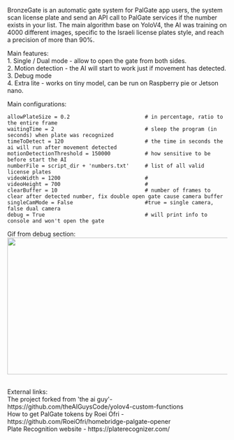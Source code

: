 BronzeGate is an automatic gate system for PalGate app users, the system scan license plate and send an API call to PalGate services if the number exists in your list.
The main algorithm base on YoloV4, the AI was training on 4000 different images, specific to the Israeli license plates style, and reach a precision of more than 90%.

Main features:<br>
    1. Single / Dual mode - allow to open the gate from both sides.<br>
    2. Motion detection - the AI will start to work just if movement has detected.<br>
    3. Debug mode<br>
    4. Extra lite - works on tiny model, can be run on Raspberry pie or Jetson nano.<br>


Main configurations:
```
allowPlateSize = 0.2                        # in percentage, ratio to the entire frame
waitingTime = 2                             # sleep the program (in seconds) when plate was recognized
timeToDetect = 120                          # the time in seconds the ai will run after movement detected
motionDetectionThreshold = 150000           # how sensitive to be before start the AI
numberFile = script_dir + 'numbers.txt'     # list of all valid license plates
videoWidth = 1200                           #
videoHeight = 700                           #
clearBuffer = 10                            # number of frames to clear after detected number, fix double open gate cause camera buffer
singleCamMode = False                       #true = single camera, false dual camera
debug = True                                # will print info to console and won't open the gate
```

Gif from debug section: <br>
<img src="https://github.com/Yogranov/BronzeGate/blob/master/README_MEDIA/debug-anim.gif" width="600" height="313" />


<br>
External links:<br>
    The project forked from 'the ai guy'- https://github.com/theAIGuysCode/yolov4-custom-functions <br>
    How to get PalGate tokens by Roei Ofri - https://github.com/RoeiOfri/homebridge-palgate-opener <br>
    Plate Recognition website - https://platerecognizer.com/ <br>
